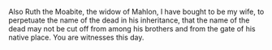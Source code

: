 Also Ruth the Moabite, the widow of Mahlon, I have bought to be my wife, to perpetuate the name of the dead in his inheritance, that the name of the dead may not be cut off from among his brothers and from the gate of his native place. You are witnesses this day.
